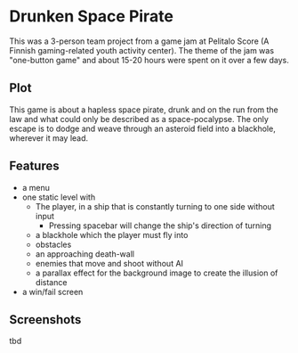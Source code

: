 # Drunken Space Pirate
This was a 3-person team project from a game jam at Pelitalo Score (A Finnish gaming-related youth activity center). The theme of the jam was "one-button game" and about 15-20 hours were spent on it over a few days.

## Plot
This game is about a hapless space pirate, drunk and on the run from the law and what could only be described as a space-pocalypse. The only escape is to dodge and weave through an asteroid field into a blackhole, wherever it may lead.

## Features
- a menu
- one static level with
  - The player, in a ship that is constantly turning to one side without input
    - Pressing spacebar will change the ship's direction of turning
  - a blackhole which the player must fly into
  - obstacles
  - an approaching death-wall
  - enemies that move and shoot without AI
  - a parallax effect for the background image to create the illusion of distance
- a win/fail screen

## Screenshots
tbd
